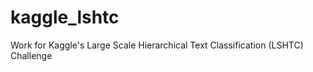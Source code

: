 kaggle_lshtc
============

Work for Kaggle's Large Scale Hierarchical Text Classification (LSHTC) Challenge
